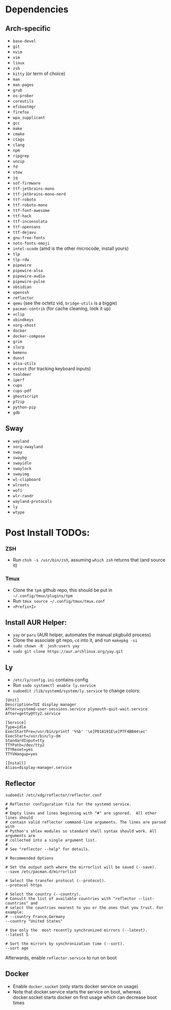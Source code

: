 # Dependencies

## Arch-specific

- `base-devel`
- `git`
- `nvim`
- `vim`
- `linux`
- `zsh`
- `kitty` (or term of choice)
- `man`
- `man-pages`
- `grub`
- `os-prober`
- `coreutils`
- `efibootmgr`
- `firefox`
- `wpa_supplicant`
- `gcc`
- `make`
- `cmake`
- `ctags`
- `clang`
- `npm`
- `ripgrep`
- `unzip`
- `fd`
- `stow`
- `jq`
- `sof-firmware`
- `ttf-jetbrains-mono`
- `ttf-jetbrains-mono-nerd`
- `ttf-roboto`
- `ttf-roboto-mono`
- `ttf-font-awesome`
- `ttf-hack`
- `ttf-inconsolata`
- `ttf-opensans`
- `ttf-dejavu`
- `gnu-free-fonts`
- `noto-fonts-emoji`
- `intel-ucode` (amd is the other microcode, install yours)
- `tlp`
- `tlp-rdw`
- `pipewire`
- `pipewire-alsa`
- `pipewire-audio`
- `pipewire-pulse`
- `obsidian`
- `openssh`
- `reflector`
- `qemu` (see the octetz vid, `bridge-utils` is a biggie)
- `pacman-contrib` (for cache cleaning, look it up)
- `xclip`
- `xbindkeys`
- `xorg-xhost`
- `docker`
- `docker-compose`
- `grim`
- `slurp`
- `bemenu`
- `dunst`
- `alsa-utils`
- `evtest` (for tracking keyboard inputs)
- `tealdeer`
- `iperf`
- `cups`
- `cups-pdf`
- `ghostscript`
- `p7zip`
- `python-pip`
- `gdb`


## Sway

- `wayland`
- `xorg-xwayland`
- `sway`
- `swaybg`
- `swayidle`
- `swaylock`
- `swayimg`
- `wl-clipboard`
- `wlroots`
- `wofi`
- `wlr-randr`
- `wayland-protocols`
- `ly`
- `wtype`

# Post Install TODOs:

### ZSH
- Run `chsh -s /usr/bin/zsh`, assuming `which zsh` returns that (and source it)

### Tmux
- Clone the `tpm` github repo, this should be put in `~/.config/tmux/plugins/tpm`
- Run `tmux source ~/.config/tmux/tmux.conf`
- `<Prefix+I>`

## Install AUR Helper:

- `yay` or `paru` (AUR helper, automates the manual pkgbuild process)
- Clone the associate git repo, `cd` into it, and run `makepkg -si`
- `sudo chown -R  josh:users yay`
- `sudo git clone https://aur.archlinux.org/yay.git`

## Ly

- `/etc/ly/config.ini` contains config
- Run `sudo systemctl enable ly.service`
- `sudoedit /lib/systemd/system/ly.service` to change colors:

```
[Unit]
Description=TUI display manager
After=systemd-user-sessions.service plymouth-quit-wait.service
After=getty@tty2.service

[Service]
Type=idle
ExecStartPre=/usr/bin/printf '%%b' '\e]P018191E\e]P7F4BB44\ec'
ExecStart=/usr/bin/ly-dm
StandardInput=tty
TTYPath=/dev/tty2
TTYReset=yes
TTYVHangup=yes

[Install]
Alias=display-manager.service
```

## Reflector
`sudoedit /etc/xdg/reflector/reflector.conf`

```
# Reflector configuration file for the systemd service.
#
# Empty lines and lines beginning with "#" are ignored.  All other lines should
# contain valid reflector command-line arguments. The lines are parsed with
# Python's shlex modules so standard shell syntax should work. All arguments are
# collected into a single argument list.
#
# See "reflector --help" for details.

# Recommended Options

# Set the output path where the mirrorlist will be saved (--save).
--save /etc/pacman.d/mirrorlist

# Select the transfer protocol (--protocol).
--protocol https

# Select the country (--country).
# Consult the list of available countries with "reflector --list-countries" and
# select the countries nearest to you or the ones that you trust. For example:
# --country France,Germany
--country "United States"

# Use only the  most recently synchronized mirrors (--latest).
--latest 5

# Sort the mirrors by synchronization time (--sort).
--sort age
```

Afterwards, enable `reflector.service` to run on boot


## Docker
- Enable `docker.socket` (only starts docker service on usage)
- Note that docker.service starts the service on boot, whereas docker.socket starts docker on first usage which can decrease boot times
